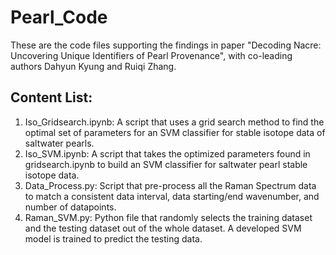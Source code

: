 # Pearl_Code

These are the code files supporting the findings in paper "Decoding Nacre: Uncovering Unique Identifiers of Pearl Provenance", with co-leading authors Dahyun Kyung and Ruiqi Zhang. 


## Content List:
1. Iso_Gridsearch.ipynb: A script that uses a grid search method to find the optimal set of parameters for an SVM classifier for stable isotope data of saltwater pearls.
2. Iso_SVM.ipynb: A script that takes the optimized parameters found in gridsearch.ipynb to build an SVM classifier for saltwater pearl stable isotope data.
3. Data_Process.py: Script that pre-process all the Raman Spectrum data to match a consistent data interval, data starting/end wavenumber, and number of datapoints.
4. Raman_SVM.py: Python file that randomly selects the training dataset and the testing dataset out of the whole dataset. A developed SVM model is trained to predict the testing data.
